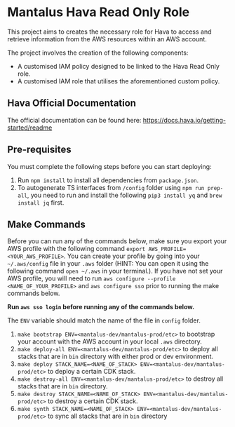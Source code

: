 # Mantalus Hava Read Only Role

This project aims to creates the necessary role for Hava to access and retrieve information from the AWS resources within an AWS account.

The project involves the creation of the following components:
- A customised IAM policy designed to be linked to the Hava Read Only role.
- A customised IAM role that utilises the aforementioned custom policy.

## Hava Official Documentation
The official documentation can be found here: https://docs.hava.io/getting-started/readme

## Pre-requisites
You must complete the following steps before you can start deploying:
1. Run `npm install` to install all dependencies from `package.json`.
2. To autogenerate TS interfaces from `/config` folder using `npm run prep-all`, you need to run and install the following `pip3 install yq` and `brew install jq` first.

## Make Commands

Before you can run any of the commands below, make sure you export your AWS profile with the following command `export AWS_PROFILE=<YOUR_AWS_PROFILE>`. You can create your profile by going into your `~/.aws/config` file in your `.aws` folder (HINT: You can open it using the following command `open ~/.aws` in your terminal.). If you have not set your AWS profile, you will need to run `aws configure --profile <NAME_OF_YOUR_PROFILE>` and `aws configure sso` prior to running the make commands below.

**Run `aws sso login` before running any of the commands below.**

The `ENV` variable should match the name of the file in `config` folder.

1.  `make bootstrap ENV=<mantalus-dev/mantalus-prod/etc>` to bootstrap your account with the AWS account in your local `.aws` directory.
2.  `make deploy-all ENV=<mantalus-dev/mantalus-prod/etc>` to deploy all stacks that are in `bin` directory with either prod or dev environment.
3.  `make deploy STACK_NAME=<NAME_OF_STACK> ENV=<mantalus-dev/mantalus-prod/etc>` to deploy a certain CDK stack.
4.  `make destroy-all ENV=<mantalus-dev/mantalus-prod/etc>` to destroy all stacks that are in `bin` directory.
5.  `make destroy STACK_NAME=<NAME_OF_STACK> ENV=<mantalus-dev/mantalus-prod/etc>` to destroy a certain CDK stack.
6.  `make synth STACK_NAME=<NAME_OF_STACK> ENV=<mantalus-dev/mantalus-prod/etc>` to sync all stacks that are in `bin` directory


